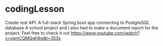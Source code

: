 # codingLesson
Create rest API. A full-stack Spring boot app connecting to PostgreSQL database
A school project and I also had to make a document report for the project.
Feel free to check it out https://www.youtube.com/watch?v=yqmCQMQgh9w&t=353s
